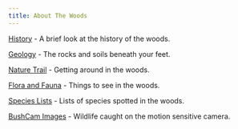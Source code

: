 ```yaml
---
title: About The Woods
---
```

[History](#about/history) - A brief look at the history of the woods.

[Geology](#about/geology) - The rocks and soils beneath your feet.

[Nature Trail](#about/nature-trail) - Getting around in the woods.

[Flora and Fauna](#about/flora-and-fauna) - Things to see in the woods.

[Species Lists](#about/species-lists) - Lists of species spotted in the woods.

[BushCam Images](#about/bushcam) - Wildlife caught on the motion sensitive camera.